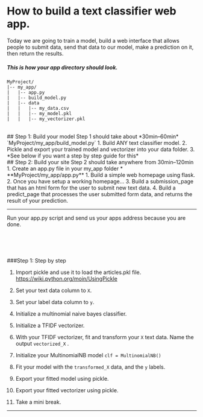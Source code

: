# How to build a text classifier web app.  
Today we are going to train a model, build a web interface that allows people to submit data, send that data to our model, make a prediction on it, then return the results.

##### This is how your app directory should look.  
```
MyProject/
|-- my_app/
|   |-- app.py
|   |-- build_model.py
|   |-- data
|   |   |-- my_data.csv
|   |   |-- my_model.pkl
|   |   |-- my_vectorizer.pkl
```
<br>
## Step 1: Build your model
Step 1 should take about *30min–60min*  
`MyProject/my_app/build_model.py`
1.  Build ANY text classifier model.  
2.  Pickle and export your trained model and vectorizer into your data folder.  
3. *See below if you want a step by step guide for this*

<br>
## Step 2:  Build your site
Step 2 should take anywhere from 30min–120min  
1.  Create an app.py file in your my_app folder  
    *  **MyProject/my_app/app.py**
1.  Build a simple web homepage using flask.
2.  Once you have setup a working homepage...
3.  Build a submission_page that has an html form for the user to submit new text data.
4.  Build a predict_page that processes the user submitted form data, and returns the result of your prediction.  


---

Run your app.py script and send us your apps address because you are done.  

<br>
<br>
<br>

###Step 1:  Step by step

1. Import pickle and use it to load the articles.pkl file.
https://wiki.python.org/moin/UsingPickle

2. Set your text data column to `X`.

3. Set your label data column to `y`.

2. Initialize a multinomial naive bayes classifier.  

3. Initialize a TFIDF vectorizer.

4. With your TFIDF vectorizer, fit and transform your `X` text data. Name the output `vectorized_X`
.
5.  Initialize your MultinomialNB model
```clf = MultinomialNB()```

6.  Fit your model with the `transformed_X` data, and the `y` labels.  

7.  Export your fitted model using pickle.

8.  Export your fitted vectorizer using pickle.

9.  Take a mini break.
---
<br>
<br>
<br>
